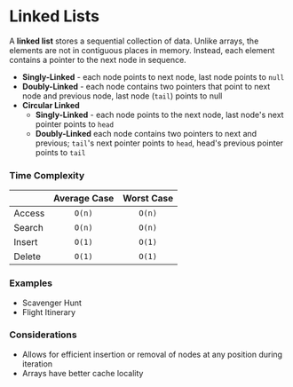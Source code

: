 # Linked Lists

A **linked list** stores a sequential collection of data. Unlike arrays, the elements are not in contiguous places in memory. Instead, each element contains a pointer to the next node in sequence.

* **Singly-Linked** - each node points to next node, last node points to `null`
* **Doubly-Linked** - each node contains two pointers that point to next node and previous node, last node (`tail`) points to null
* **Circular Linked**
  * **Singly-Linked** - each node points to the next node, last node's next pointer points to `head`
  * **Doubly-Linked** each node contains two pointers to next and previous; `tail`'s next pointer points to `head`, head's previous pointer points to `tail`

### Time Complexity

|        | Average Case | Worst Case |
| ------ | :----------: | :--------: |
| Access |    `O(n)`    |   `O(n)`   |
| Search |    `O(n)`    |   `O(n)`   |
| Insert |    `O(1)`    |   `O(1)`   |
| Delete |    `O(1)`    |   `O(1)`   |

### Examples

* Scavenger Hunt
* Flight Itinerary

### Considerations

* Allows for efficient insertion or removal of nodes at any position during iteration
* Arrays have better cache locality
